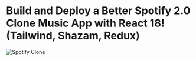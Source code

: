 # Build and Deploy a Better Spotify 2.0 Clone Music App with React 18! (Tailwind, Shazam, Redux)
![Spotify Clone](https://i.ibb.co/mFh2kGZ/Thumbnail-2.png)
